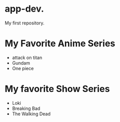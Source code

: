 # app-dev.
My first repository.

# **My Favorite Anime Series**
- attack on titan
- Gundam
- One piece

# **My favorite Show Series**
- Loki
- Breaking Bad
- The Walking Dead

